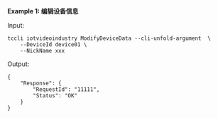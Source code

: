 **Example 1: 编辑设备信息**



Input: 

```
tccli iotvideoindustry ModifyDeviceData --cli-unfold-argument  \
    --DeviceId device01 \
    --NickName xxx
```

Output: 
```
{
    "Response": {
        "RequestId": "11111",
        "Status": "OK"
    }
}
```

